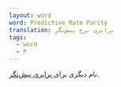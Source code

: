 ```yaml
---
layout: word
word: Predictive Rate Parity
translation: برابری نرخ پیش‌نگر
tags:
  - word
  - P
---
```

نام دیگری برای[ برابری پیش‌نگر](/P/predictive_parity).